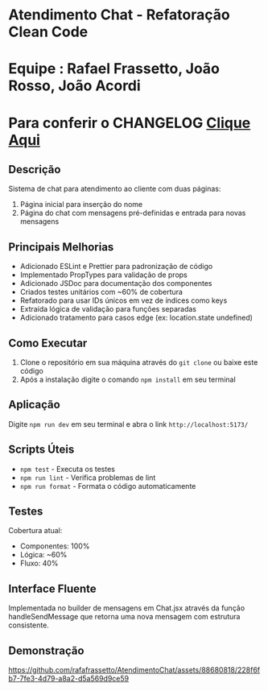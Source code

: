 # Atendimento Chat - Refatoração Clean Code

# Equipe : Rafael Frassetto, João Rosso, João Acordi

# Para conferir o CHANGELOG [Clique Aqui](/CHANGELOG.md)

## Descrição
Sistema de chat para atendimento ao cliente com duas páginas:
1. Página inicial para inserção do nome
2. Página do chat com mensagens pré-definidas e entrada para novas mensagens

## Principais Melhorias
- Adicionado ESLint e Prettier para padronização de código
- Implementado PropTypes para validação de props
- Adicionado JSDoc para documentação dos componentes
- Criados testes unitários com ~60% de cobertura
- Refatorado para usar IDs únicos em vez de índices como keys
- Extraída lógica de validação para funções separadas
- Adicionado tratamento para casos edge (ex: location.state undefined)

## Como Executar

1. Clone o repositório em sua máquina através do `git clone` ou baixe este código
2. Após a instalação digite o comando `npm install` em seu terminal

## Aplicação

Digite `npm run dev` em seu terminal e abra o link `http://localhost:5173/`

## Scripts Úteis
- `npm test` - Executa os testes
- `npm run lint` - Verifica problemas de lint
- `npm run format` - Formata o código automaticamente

## Testes
Cobertura atual:
- Componentes: 100%
- Lógica: ~60%
- Fluxo: 40%

## Interface Fluente
Implementada no builder de mensagens em Chat.jsx através da função handleSendMessage que retorna uma nova mensagem com estrutura consistente.


## Demonstração

https://github.com/rafafrassetto/AtendimentoChat/assets/88680818/228f6fb7-7fe3-4d79-a8a2-d5a569d9ce59

